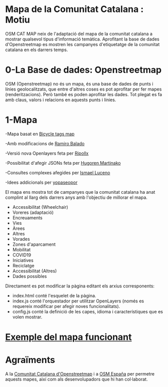 # Mapa de la Comunitat Catalana : Motiu
OSM CAT MAP  neix de l'adaptació del mapa de la comunitat catalana a mostrar qualsevol tipus d'informació temàtica.
Aprofitant la base de dades d'Openstreetmap es mostren les campanyes d'etiquetatge de la comunitat catalana en els darrers temps.

# 0-La Base de dades: Openstreetmap
OSM (Openstreetmap) no és un mapa, és una base de dades de punts i línies geolocalitzats, que entre d'altres coses es pot aprofitar per fer mapes (renderitzacions). Però també es poden aprofitar les dades. Tot plegat es fa amb claus, valors i relacions en aquests punts i línies.

# 1-Mapa

-Mapa basat en [Bicycle tags map](https://wiki.openstreetmap.org/wiki/Bicycle_tags_map)

-Amb modificacions de [Ramiro Balado](https://github.com/Qjammer)

-Versió nova Openlayers feta per [Ripollx](https://github.com/Ripollx)

-Possibilitat d'afegir JSONs feta per [Hugoren Martinako ](https://github.com/Crashillo)

-Consultes complexes afegides per [Ismael Luceno](https://github.com/ismaell)

-Idees addicionals per [yopaseopor](https://github.com/yopaseopor)

El mapa ens mostra tot de campanyes que la comunitat catalana ha anat complint al llarg dels darrers anys amb l'objectiu de millorar el mapa.


*	Accessibilitat (Wheelchair)
*	Voreres (adaptació)
*	Encreuaments
*	Vies
*	Àrees
*	Altres
*	Vorades
*	Zones d'aparcament
*	Mobilitat
*	COVID19
*	Iniciatives
*	Reciclatge
*	Accessibilitat (Altres)
*	Dades possibles

Directament es pot modificar la pàgina editant els arxius corresponents:

*    index.html conté l'esquelet de la pàgina.
*    index.js conté l'orquestador per utilitzar OpenLayers (només es requereix modificar per afegir noves funcionalitats).
*    config.js conté la definició de les capes, idioma i característiques que es volen mostrar.

# [Exemple del mapa funcionant](https://osm-catalan.github.io/osmcatmap)

# Agraïments

A la [Comunitat Catalana d'Openstreetmap](https://t.me/osmcat) i a [OSM España](https://t.me/osmes) per permetre aquests mapes, així com als desenvolupadors que hi han col·laborat.